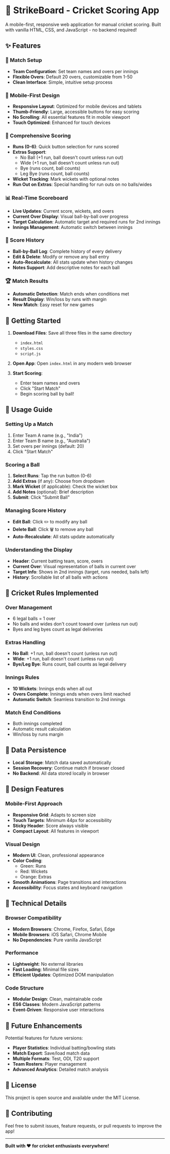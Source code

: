 # 🏏 StrikeBoard - Cricket Scoring App

A mobile-first, responsive web application for manual cricket scoring. Built with vanilla HTML, CSS, and JavaScript - no backend required!

## ✨ Features

### 🎯 Match Setup
- **Team Configuration**: Set team names and overs per innings
- **Flexible Overs**: Default 20 overs, customizable from 1-50
- **Clean Interface**: Simple, intuitive setup process

### 📱 Mobile-First Design
- **Responsive Layout**: Optimized for mobile devices and tablets
- **Thumb-Friendly**: Large, accessible buttons for easy scoring
- **No Scrolling**: All essential features fit in mobile viewport
- **Touch Optimized**: Enhanced for touch devices

### 🏏 Comprehensive Scoring
- **Runs (0-6)**: Quick button selection for runs scored
- **Extras Support**: 
  - No Ball (+1 run, ball doesn't count unless run out)
  - Wide (+1 run, ball doesn't count unless run out)
  - Bye (runs count, ball counts)
  - Leg Bye (runs count, ball counts)
- **Wicket Tracking**: Mark wickets with optional notes
- **Run Out on Extras**: Special handling for run outs on no balls/wides

### 📊 Real-Time Scoreboard
- **Live Updates**: Current score, wickets, and overs
- **Current Over Display**: Visual ball-by-ball over progress
- **Target Calculation**: Automatic target and required runs for 2nd innings
- **Innings Management**: Automatic switch between innings

### 📝 Score History
- **Ball-by-Ball Log**: Complete history of every delivery
- **Edit & Delete**: Modify or remove any ball entry
- **Auto-Recalculate**: All stats update when history changes
- **Notes Support**: Add descriptive notes for each ball

### 🏆 Match Results
- **Automatic Detection**: Match ends when conditions met
- **Result Display**: Win/loss by runs with margin
- **New Match**: Easy reset for new games

## 🚀 Getting Started

1. **Download Files**: Save all three files in the same directory
   - `index.html`
   - `styles.css`
   - `script.js`

2. **Open App**: Open `index.html` in any modern web browser

3. **Start Scoring**: 
   - Enter team names and overs
   - Click "Start Match"
   - Begin scoring ball by ball!

## 📱 Usage Guide

### Setting Up a Match
1. Enter Team A name (e.g., "India")
2. Enter Team B name (e.g., "Australia")
3. Set overs per innings (default: 20)
4. Click "Start Match"

### Scoring a Ball
1. **Select Runs**: Tap the run button (0-6)
2. **Add Extras** (if any): Choose from dropdown
3. **Mark Wicket** (if applicable): Check the wicket box
4. **Add Notes** (optional): Brief description
5. **Submit**: Click "Submit Ball"

### Managing Score History
- **Edit Ball**: Click ✏️ to modify any ball
- **Delete Ball**: Click 🗑️ to remove any ball
- **Auto-Recalculate**: All stats update automatically

### Understanding the Display
- **Header**: Current batting team, score, overs
- **Current Over**: Visual representation of balls in current over
- **Target Info**: Shows in 2nd innings (target, runs needed, balls left)
- **History**: Scrollable list of all balls with actions

## 🏏 Cricket Rules Implemented

### Over Management
- 6 legal balls = 1 over
- No balls and wides don't count toward over (unless run out)
- Byes and leg byes count as legal deliveries

### Extras Handling
- **No Ball**: +1 run, ball doesn't count (unless run out)
- **Wide**: +1 run, ball doesn't count (unless run out)
- **Bye/Leg Bye**: Runs count, ball counts as legal delivery

### Innings Rules
- **10 Wickets**: Innings ends when all out
- **Overs Complete**: Innings ends when overs limit reached
- **Automatic Switch**: Seamless transition to 2nd innings

### Match End Conditions
- Both innings completed
- Automatic result calculation
- Win/loss by runs margin

## 💾 Data Persistence

- **Local Storage**: Match data saved automatically
- **Session Recovery**: Continue match if browser closed
- **No Backend**: All data stored locally in browser

## 🎨 Design Features

### Mobile-First Approach
- **Responsive Grid**: Adapts to screen size
- **Touch Targets**: Minimum 44px for accessibility
- **Sticky Header**: Score always visible
- **Compact Layout**: All features in viewport

### Visual Design
- **Modern UI**: Clean, professional appearance
- **Color Coding**: 
  - Green: Runs
  - Red: Wickets
  - Orange: Extras
- **Smooth Animations**: Page transitions and interactions
- **Accessibility**: Focus states and keyboard navigation

## 🔧 Technical Details

### Browser Compatibility
- **Modern Browsers**: Chrome, Firefox, Safari, Edge
- **Mobile Browsers**: iOS Safari, Chrome Mobile
- **No Dependencies**: Pure vanilla JavaScript

### Performance
- **Lightweight**: No external libraries
- **Fast Loading**: Minimal file sizes
- **Efficient Updates**: Optimized DOM manipulation

### Code Structure
- **Modular Design**: Clean, maintainable code
- **ES6 Classes**: Modern JavaScript patterns
- **Event-Driven**: Responsive user interactions

## 🚀 Future Enhancements

Potential features for future versions:
- **Player Statistics**: Individual batting/bowling stats
- **Match Export**: Save/load match data
- **Multiple Formats**: Test, ODI, T20 support
- **Team Rosters**: Player management
- **Advanced Analytics**: Detailed match analysis

## 📄 License

This project is open source and available under the MIT License.

## 🤝 Contributing

Feel free to submit issues, feature requests, or pull requests to improve the app!

---

**Built with ❤️ for cricket enthusiasts everywhere!** 